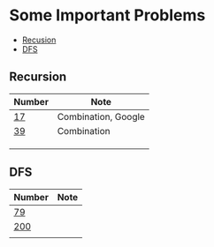 # Some Important Problems
* [Recusion](#recursion)
* [DFS](#dfs)

## Recursion
| Number                                                       | Note                |
| ------------------------------------------------------------ | ------------------- |
| [17](https://github.com/shin19991207/LeetcodeRepo/blob/main/Medium/17_LetterCombinationsofaPhoneNumber.py) | Combination, Google |
| [39](https://github.com/shin19991207/LeetcodeRepo/blob/main/Medium/39_CombinationSum.py) | Combination         |
|                                                              |                     |
|                                                              |                     |
|                                                              |                     |



## DFS
| Number                                                       | Note |
| ------------------------------------------------------------ | ---- |
| [79](https://github.com/shin19991207/LeetcodeRepo/blob/main/Medium/79_WordSearch.py) |      |
| [200](https://github.com/shin19991207/LeetcodeRepo/blob/main/Medium/200_NumberofIslands.py) |      |
|                                                              |      |

